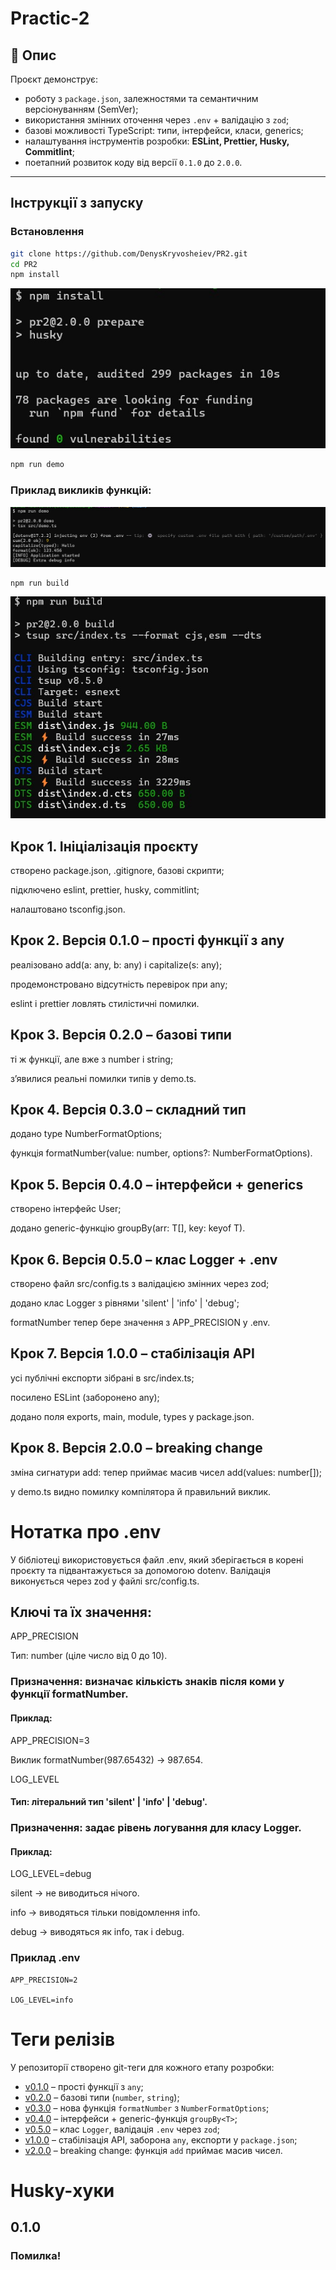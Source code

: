 # Practic-2

## 📌 Опис
Проєкт демонструє:
- роботу з `package.json`, залежностями та семантичним версіонуванням (SemVer);
- використання змінних оточення через `.env` + валідацію з `zod`;
- базові можливості TypeScript: типи, інтерфейси, класи, generics;
- налаштування інструментів розробки: **ESLint, Prettier, Husky, Commitlint**;
- поетапний розвиток коду від версії `0.1.0` до `2.0.0`.

---

## Інструкції з запуску

### Встановлення
```bash
git clone https://github.com/DenysKryvosheiev/PR2.git
cd PR2
npm install
```
![Команда npm install](./img/install.jpg)
```bash
npm run demo
```
### Приклад викликів функцій:
![Команда npm run demo](./img/demo.jpg)
```bash
npm run build
```
![Команда run build](./img/build.jpg)
## Крок 1. Ініціалізація проєкту

створено package.json, .gitignore, базові скрипти;

підключено eslint, prettier, husky, commitlint;

налаштовано tsconfig.json.
## Крок 2. Версія 0.1.0 – прості функції з any

реалізовано add(a: any, b: any) і capitalize(s: any);

продемонстровано відсутність перевірок при any;

eslint і prettier ловлять стилістичні помилки.

## Крок 3. Версія 0.2.0 – базові типи

ті ж функції, але вже з number і string;

з’явилися реальні помилки типів у demo.ts.

## Крок 4. Версія 0.3.0 – складний тип

додано type NumberFormatOptions;

функція formatNumber(value: number, options?: NumberFormatOptions).

## Крок 5. Версія 0.4.0 – інтерфейси + generics

створено інтерфейс User;

додано generic-функцію groupBy<T>(arr: T[], key: keyof T).

## Крок 6. Версія 0.5.0 – клас Logger + .env

створено файл src/config.ts з валідацією змінних через zod;

додано клас Logger з рівнями 'silent' | 'info' | 'debug';

formatNumber тепер бере значення з APP_PRECISION у .env.

## Крок 7. Версія 1.0.0 – стабілізація API

усі публічні експорти зібрані в src/index.ts;

посилено ESLint (заборонено any);

додано поля exports, main, module, types у package.json.

## Kрок 8. Версія 2.0.0 – breaking change

зміна сигнатури add: тепер приймає масив чисел add(values: number[]);

у demo.ts видно помилку компілятора й правильний виклик.

# Нотатка про .env

У бібліотеці використовується файл .env, який зберігається в корені проєкту та підвантажується за допомогою dotenv.
Валідація виконується через zod у файлі src/config.ts.

## Ключі та їх значення:

APP_PRECISION

Тип: number (ціле число від 0 до 10).

### Призначення: визначає кількість знаків після коми у функції formatNumber.

#### Приклад:

APP_PRECISION=3


Виклик formatNumber(987.65432) → 987.654.

LOG_LEVEL

#### Тип: літеральний тип 'silent' | 'info' | 'debug'.

### Призначення: задає рівень логування для класу Logger.

#### Приклад:

LOG_LEVEL=debug


silent → не виводиться нічого.

info → виводяться тільки повідомлення info.

debug → виводяться як info, так і debug.

### Приклад .env
```
APP_PRECISION=2

LOG_LEVEL=info
```
# Теги релізів

У репозиторії створено git-теги для кожного етапу розробки:

- [v0.1.0](https://github.com/Soms01/Practical-2/releases/tag/v0.1.0) – прості функції з `any`;
- [v0.2.0](https://github.com/Soms01/Practical-2/releases/tag/v0.2.0) – базові типи (`number`, `string`);
- [v0.3.0](https://github.com/Soms01/Practical-2/releases/tag/v0.3.0) – нова функція `formatNumber` з `NumberFormatOptions`;
- [v0.4.0](https://github.com/Soms01/Practical-2/releases/tag/v0.4.0) – інтерфейси + generic-функція `groupBy<T>`;
- [v0.5.0](https://github.com/Soms01/Practical-2/releases/tag/v0.5.0) – клас `Logger`, валідація `.env` через `zod`;
- [v1.0.0](https://github.com/Soms01/Practical-2/releases/tag/v1.0.0) – стабілізація API, заборона `any`, експорти у `package.json`;
- [v2.0.0](https://github.com/Soms01/Practical-2/releases/tag/v2.0.0) – breaking change: функція `add` приймає масив чисел.

# Husky-хуки
## 0.1.0
### Помилка!
